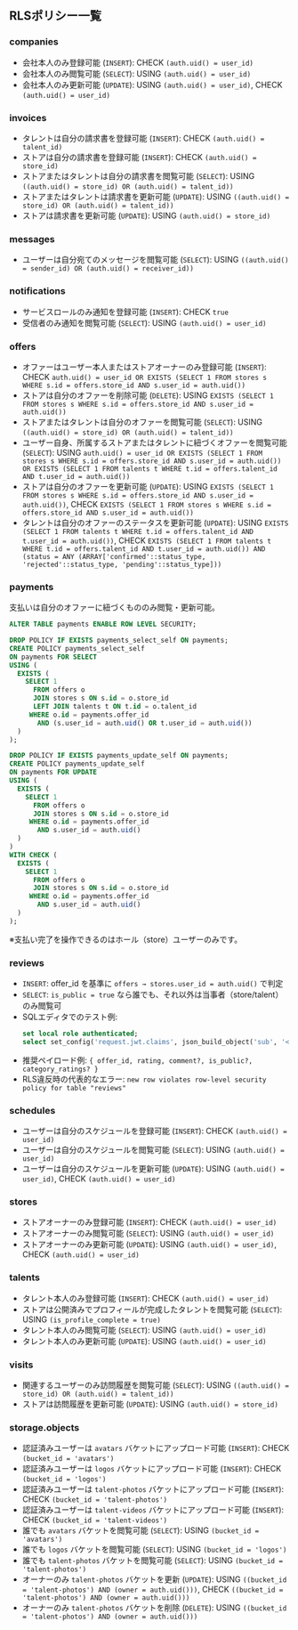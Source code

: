 ## RLSポリシー一覧

### companies
- 会社本人のみ登録可能 (`INSERT`): CHECK `(auth.uid() = user_id)`
- 会社本人のみ閲覧可能 (`SELECT`): USING `(auth.uid() = user_id)`
- 会社本人のみ更新可能 (`UPDATE`): USING `(auth.uid() = user_id)`, CHECK `(auth.uid() = user_id)`

### invoices
- タレントは自分の請求書を登録可能 (`INSERT`): CHECK `(auth.uid() = talent_id)`
- ストアは自分の請求書を登録可能 (`INSERT`): CHECK `(auth.uid() = store_id)`
- ストアまたはタレントは自分の請求書を閲覧可能 (`SELECT`): USING `((auth.uid() = store_id) OR (auth.uid() = talent_id))`
- ストアまたはタレントは請求書を更新可能 (`UPDATE`): USING `((auth.uid() = store_id) OR (auth.uid() = talent_id))`
- ストアは請求書を更新可能 (`UPDATE`): USING `(auth.uid() = store_id)`

### messages
- ユーザーは自分宛てのメッセージを閲覧可能 (`SELECT`): USING `((auth.uid() = sender_id) OR (auth.uid() = receiver_id))`

### notifications
- サービスロールのみ通知を登録可能 (`INSERT`): CHECK `true`
- 受信者のみ通知を閲覧可能 (`SELECT`): USING `(auth.uid() = user_id)`

### offers
- オファーはユーザー本人またはストアオーナーのみ登録可能 (`INSERT`): CHECK `auth.uid() = user_id OR EXISTS (SELECT 1 FROM stores s WHERE s.id = offers.store_id AND s.user_id = auth.uid())`
- ストアは自分のオファーを削除可能 (`DELETE`): USING `EXISTS (SELECT 1 FROM stores s WHERE s.id = offers.store_id AND s.user_id = auth.uid())`
- ストアまたはタレントは自分のオファーを閲覧可能 (`SELECT`): USING `((auth.uid() = store_id) OR (auth.uid() = talent_id))`
- ユーザー自身、所属するストアまたはタレントに紐づくオファーを閲覧可能 (`SELECT`): USING `auth.uid() = user_id OR EXISTS (SELECT 1 FROM stores s WHERE s.id = offers.store_id AND s.user_id = auth.uid()) OR EXISTS (SELECT 1 FROM talents t WHERE t.id = offers.talent_id AND t.user_id = auth.uid())`
- ストアは自分のオファーを更新可能 (`UPDATE`): USING `EXISTS (SELECT 1 FROM stores s WHERE s.id = offers.store_id AND s.user_id = auth.uid())`, CHECK `EXISTS (SELECT 1 FROM stores s WHERE s.id = offers.store_id AND s.user_id = auth.uid())`
- タレントは自分のオファーのステータスを更新可能 (`UPDATE`): USING `EXISTS (SELECT 1 FROM talents t WHERE t.id = offers.talent_id AND t.user_id = auth.uid())`, CHECK `EXISTS (SELECT 1 FROM talents t WHERE t.id = offers.talent_id AND t.user_id = auth.uid()) AND (status = ANY (ARRAY['confirmed'::status_type, 'rejected'::status_type, 'pending'::status_type]))`

### payments
支払いは自分のオファーに紐づくもののみ閲覧・更新可能。

```sql
ALTER TABLE payments ENABLE ROW LEVEL SECURITY;

DROP POLICY IF EXISTS payments_select_self ON payments;
CREATE POLICY payments_select_self
ON payments FOR SELECT
USING (
  EXISTS (
    SELECT 1
      FROM offers o
      JOIN stores s ON s.id = o.store_id
      LEFT JOIN talents t ON t.id = o.talent_id
     WHERE o.id = payments.offer_id
       AND (s.user_id = auth.uid() OR t.user_id = auth.uid())
  )
);

DROP POLICY IF EXISTS payments_update_self ON payments;
CREATE POLICY payments_update_self
ON payments FOR UPDATE
USING (
  EXISTS (
    SELECT 1
      FROM offers o
      JOIN stores s ON s.id = o.store_id
     WHERE o.id = payments.offer_id
       AND s.user_id = auth.uid()
  )
)
WITH CHECK (
  EXISTS (
    SELECT 1
      FROM offers o
      JOIN stores s ON s.id = o.store_id
     WHERE o.id = payments.offer_id
       AND s.user_id = auth.uid()
  )
);
```

※支払い完了を操作できるのはホール（store）ユーザーのみです。

### reviews
- `INSERT`: offer_id を基準に `offers → stores.user_id = auth.uid()` で判定
- `SELECT`: `is_public = true` なら誰でも、それ以外は当事者（store/talent）のみ閲覧可
- SQLエディタでのテスト例:
  ```sql
  set local role authenticated;
  select set_config('request.jwt.claims', json_build_object('sub', '<ユーザーID>')::text, true);
  ```
- 推奨ペイロード例: `{ offer_id, rating, comment?, is_public?, category_ratings? }`
- RLS違反時の代表的なエラー: `new row violates row-level security policy for table "reviews"`

### schedules
- ユーザーは自分のスケジュールを登録可能 (`INSERT`): CHECK `(auth.uid() = user_id)`
- ユーザーは自分のスケジュールを閲覧可能 (`SELECT`): USING `(auth.uid() = user_id)`
- ユーザーは自分のスケジュールを更新可能 (`UPDATE`): USING `(auth.uid() = user_id)`, CHECK `(auth.uid() = user_id)`

### stores
- ストアオーナーのみ登録可能 (`INSERT`): CHECK `(auth.uid() = user_id)`
- ストアオーナーのみ閲覧可能 (`SELECT`): USING `(auth.uid() = user_id)`
- ストアオーナーのみ更新可能 (`UPDATE`): USING `(auth.uid() = user_id)`, CHECK `(auth.uid() = user_id)`

### talents
- タレント本人のみ登録可能 (`INSERT`): CHECK `(auth.uid() = user_id)`
- ストアは公開済みでプロフィールが完成したタレントを閲覧可能 (`SELECT`): USING `(is_profile_complete = true)`
- タレント本人のみ閲覧可能 (`SELECT`): USING `(auth.uid() = user_id)`
- タレント本人のみ更新可能 (`UPDATE`): USING `(auth.uid() = user_id)`

### visits
- 関連するユーザーのみ訪問履歴を閲覧可能 (`SELECT`): USING `((auth.uid() = store_id) OR (auth.uid() = talent_id))`
- ストアは訪問履歴を更新可能 (`UPDATE`): USING `(auth.uid() = store_id)`

### storage.objects
- 認証済みユーザーは `avatars` バケットにアップロード可能 (`INSERT`): CHECK `(bucket_id = 'avatars')`
- 認証済みユーザーは `logos` バケットにアップロード可能 (`INSERT`): CHECK `(bucket_id = 'logos')`
- 認証済みユーザーは `talent-photos` バケットにアップロード可能 (`INSERT`): CHECK `(bucket_id = 'talent-photos')`
- 認証済みユーザーは `talent-videos` バケットにアップロード可能 (`INSERT`): CHECK `(bucket_id = 'talent-videos')`
- 誰でも `avatars` バケットを閲覧可能 (`SELECT`): USING `(bucket_id = 'avatars')`
- 誰でも `logos` バケットを閲覧可能 (`SELECT`): USING `(bucket_id = 'logos')`
- 誰でも `talent-photos` バケットを閲覧可能 (`SELECT`): USING `(bucket_id = 'talent-photos')`
- オーナーのみ `talent-photos` バケットを更新 (`UPDATE`): USING `((bucket_id = 'talent-photos') AND (owner = auth.uid()))`, CHECK `((bucket_id = 'talent-photos') AND (owner = auth.uid()))`
- オーナーのみ `talent-photos` バケットを削除 (`DELETE`): USING `((bucket_id = 'talent-photos') AND (owner = auth.uid()))`
